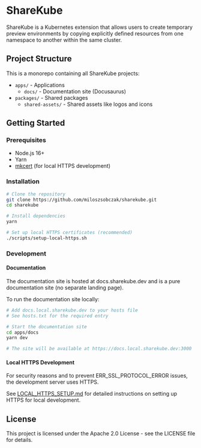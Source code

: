 # ShareKube

ShareKube is a Kubernetes extension that allows users to create temporary preview environments by copying explicitly defined resources from one namespace to another within the same cluster.

## Project Structure

This is a monorepo containing all ShareKube projects:

- `apps/` - Applications
  - `docs/` - Documentation site (Docusaurus)
- `packages/` - Shared packages
  - `shared-assets/` - Shared assets like logos and icons

## Getting Started

### Prerequisites

- Node.js 16+
- Yarn
- [mkcert](https://github.com/FiloSottile/mkcert) (for local HTTPS development)

### Installation

```bash
# Clone the repository
git clone https://github.com/miloszsobczak/sharekube.git
cd sharekube

# Install dependencies
yarn

# Set up local HTTPS certificates (recommended)
./scripts/setup-local-https.sh
```

### Development

#### Documentation

The documentation site is hosted at docs.sharekube.dev and is a pure documentation site (no separate landing page).

To run the documentation site locally:

```bash
# Add docs.local.sharekube.dev to your hosts file
# See hosts.txt for the required entry

# Start the documentation site
cd apps/docs
yarn dev

# The site will be available at https://docs.local.sharekube.dev:3000
```

#### Local HTTPS Development

For security reasons and to prevent ERR_SSL_PROTOCOL_ERROR issues, the development server uses HTTPS. 

See [LOCAL_HTTPS_SETUP.md](LOCAL_HTTPS_SETUP.md) for detailed instructions on setting up HTTPS for local development.

## License

This project is licensed under the Apache 2.0 License - see the LICENSE file for details. 